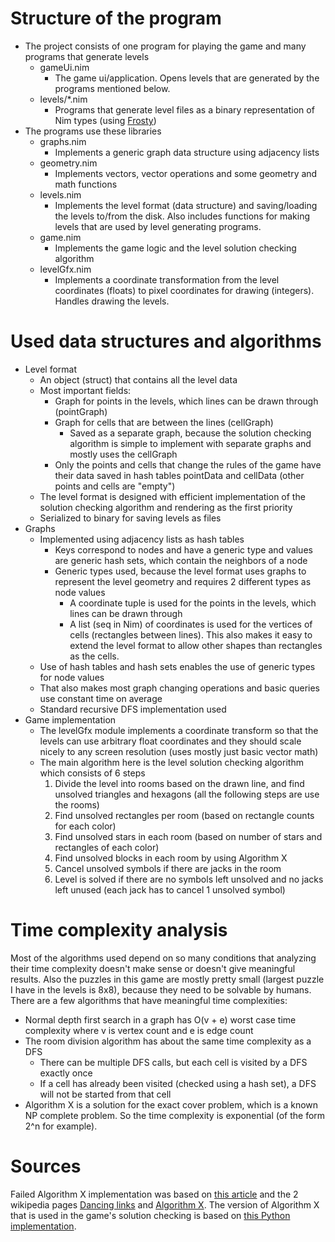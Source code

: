 # Structure of the program
- The project consists of one program for playing the game and many programs that generate levels
  - gameUi.nim
    - The game ui/application. Opens levels that are generated by the programs mentioned below.
  - levels/*.nim
    - Programs that generate level files as a binary representation of Nim types (using [Frosty](https://github.com/disruptek/frosty))
- The programs use these libraries
  - graphs.nim
    - Implements a generic graph data structure using adjacency lists
  - geometry.nim
    - Implements vectors, vector operations and some geometry and math functions
  - levels.nim 
    - Implements the level format (data structure) and saving/loading the levels to/from the disk. Also includes functions for making levels that are used by level generating programs.
  - game.nim
    - Implements the game logic and the level solution checking algorithm
  - levelGfx.nim
    - Implements a coordinate transformation from the level coordinates (floats) to pixel coordinates for drawing (integers). Handles drawing the levels.

# Used data structures and algorithms
- Level format
	- An object (struct) that contains all the level data
	- Most important fields:
		- Graph for points in the levels, which lines can be drawn through (pointGraph)
		- Graph for cells that are between the lines (cellGraph) 
			- Saved as a separate graph, because the solution checking algorithm is simple to implement with separate graphs and mostly uses the cellGraph
		- Only the points and cells that change the rules of the game have their data saved in hash tables pointData and cellData (other points and cells are "empty")
	- The level format is designed with efficient implementation of the solution checking algorithm and rendering as the first priority
	- Serialized to binary for saving levels as files
- Graphs
	- Implemented using adjacency lists as hash tables
		- Keys correspond to nodes and have a generic type and values are generic hash sets, which contain the neighbors of a node
		- Generic types used, because the level format uses graphs to represent the level geometry and requires 2 different types as node values
			- A coordinate tuple is used for the points in the levels, which lines can be drawn through
			- A list (seq in Nim) of coordinates is used for the vertices of cells (rectangles between lines). This also makes it easy to extend the level format to allow other shapes than rectangles as the cells.
	- Use of hash tables and hash sets enables the use of generic types for node values
	- That also makes most graph changing operations and basic queries use constant time on average
	- Standard recursive DFS implementation used
- Game implementation
	- The levelGfx module implements a coordinate transform so that the levels can use arbitrary float coordinates and they should scale nicely to any screen resolution (uses mostly just basic vector math)
	- The main algorithm here is the level solution checking algorithm which consists of 6 steps
		1. Divide the level into rooms based on the drawn line, and find unsolved triangles and hexagons (all the following steps are use the rooms)
		2. Find unsolved rectangles per room (based on rectangle counts for each color)
	  	3. Find unsolved stars in each room (based on number of stars and rectangles of each color)
	  	4. Find unsolved blocks in each room by using Algorithm X
	  	5. Cancel unsolved symbols if there are jacks in the room
	 	6. Level is solved if there are no symbols left unsolved and no jacks left unused (each jack has to cancel 1 unsolved symbol)

# Time complexity analysis
Most of the algorithms used depend on so many conditions that analyzing their time complexity doesn't make sense or doesn't give meaningful results. Also the puzzles in this game are mostly pretty small (largest puzzle I 
have in the levels is 8x8), because they need to be solvable by humans. There are a few algorithms that have meaningful time complexities:
- Normal depth first search in a graph has O(v + e) worst case time complexity where v is vertex count and e is edge count
- The room division algorithm has about the same time complexity as a DFS
	- There can be multiple DFS calls, but each cell is visited by a DFS exactly once
	- If a cell has already been visited (checked using a hash set), a DFS will not be started from that cell
- Algorithm X is a solution for the exact cover problem, which is a known NP complete problem. So the time complexity is exponential (of the form 2^n for example).

# Sources
Failed Algorithm X implementation was based on [this article](https://www.geeksforgeeks.org/exact-cover-problem-algorithm-x-set-2-implementation-dlx/) and the 2 wikipedia pages 
[Dancing links](https://www.wikiwand.com/en/Dancing_links) and [Algorithm X](https://www.wikiwand.com/en/Knuth%27s_Algorithm_X). The version of Algorithm X that is used in the game's solution checking is based on 
[this Python implementation](https://www.cs.mcgill.ca/~aassaf9/python/algorithm_x.html).
